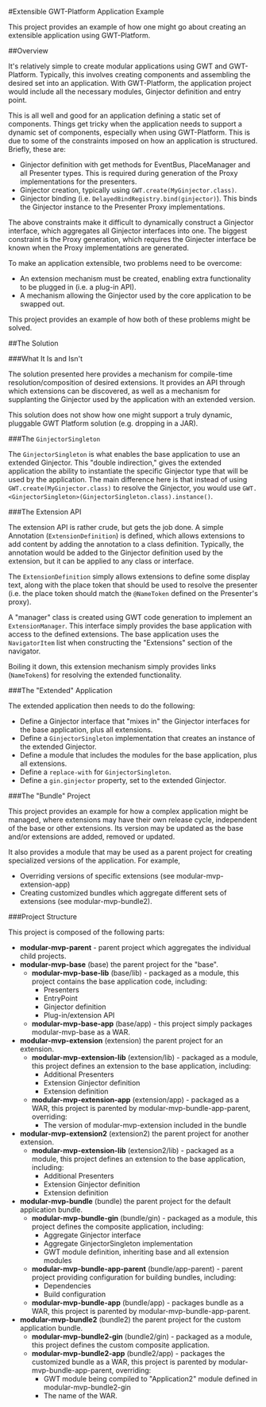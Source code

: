 #Extensible GWT-Platform Application Example

This project provides an example of how one might go about creating an
extensible application using GWT-Platform.

##Overview

It's relatively simple to create modular applications using GWT and GWT-Platform.  Typically,
this involves creating components and assembling the desired set into an application.  With GWT-Platform, the
application project would include all the necessary modules, Ginjector definition and entry point.

This is all well and good for an application defining a static set of components.  Things get tricky
when the application needs to support a dynamic set of components, especially when using GWT-Platform.
This is due to some of the constraints imposed on how an application is structured.  Briefly, these are:

* Ginjector definition with get methods for EventBus, PlaceManager and all Presenter types.
  This is required during generation of the Proxy implementations for the presenters.
* Ginjector creation, typically using `GWT.create(MyGinjector.class)`.
* Ginjector binding (i.e. `DelayedBindRegistry.bind(ginjector)`).  This binds the Ginjector
  instance to the Presenter Proxy implementations.

The above constraints make it difficult to dynamically construct a Ginjector interface, which
aggregates all Ginjector interfaces into one.  The biggest constraint is the Proxy generation,
which requires the Ginjecter interface be known when the Proxy implementations are generated.

To make an application extensible, two problems need to be overcome:

* An extension mechanism must be created, enabling extra functionality to be plugged in (i.e. a plug-in API).
* A mechanism allowing the Ginjector used by the core application to be swapped out.

This project provides an example of how both of these problems might be solved.

##The Solution

###What It Is and Isn't

The solution presented here provides a mechanism for compile-time resolution/composition of
desired extensions.  It provides an API through which extensions can be discovered, as
well as a mechanism for supplanting the Ginjector used by the application with an extended
version.  

This solution does not show how one might support a truly dynamic, pluggable GWT Platform
solution (e.g. dropping in a JAR).

###The `GinjectorSingleton`

The `GinjectorSingleton` is what enables the base application to use an extended Ginjector.  This "double indirection,"
gives the extended application the ability to instantiate the specific Ginjector type that will be used
by the application.  The main difference here is that instead of using `GWT.create(MyGinjector.class)` to
resolve the Ginjector, you would use `GWT.<GinjectorSingleton>(GinjectorSingleton.class).instance()`.

###The Extension API

The extension API is rather crude, but gets the job done.  A simple Annotation (`ExtensionDefinition`) is defined, which
allows extensions to add content by adding the annotation to a class definition.  Typically,
the annotation would be added to the Ginjector definition used by the extension, but it can
be applied to any class or interface.

The `ExtensionDefinition` simply allows extensions to define some display text, along with the
place token that should be used to resolve the presenter (i.e. the place token should match the `@NameToken` defined on
the Presenter's proxy).

A "manager" class is created using GWT code generation to implement an `ExtensionManager`.  This interface
simply provides the base application with access to the defined extensions.  The base application uses
the `NavigatorItem` list when constructing the "Extensions" section of the navigator.

Boiling it down, this extension mechanism simply provides links (`NameToken`s) for resolving the extended
functionality.

###The "Extended" Application

The extended application then needs to do the following:

* Define a Ginjector interface that "mixes in" the Ginjector interfaces for the base application, plus all extensions.
* Define a `GinjectorSingleton` implementation that creates an instance of the extended Ginjector.
* Define a module that includes the modules for the base application, plus all extensions.
* Define a `replace-with` for `GinjectorSingleton`.
* Define a `gin.ginjector` property, set to the extended Ginjector.

###The "Bundle" Project

This project provides an example for how a complex application might be managed, where extensions may
have their own release cycle, independent of the base or other extensions.  Its version may be updated
as the base and/or extensions are added, removed or updated.

It also provides a module that may be used as a parent project for creating specialized versions
of the application.  For example,

* Overriding versions of specific extensions (see modular-mvp-extension-app)
* Creating customized bundles which aggregate different sets of extensions (see modular-mvp-bundle2).

###Project Structure

This project is composed of the following parts:

* **modular-mvp-parent** - parent project which aggregates the individual child projects.
* **modular-mvp-base** (base) the parent project for the "base".
  * **modular-mvp-base-lib** (base/lib) - packaged as a module, this project contains the base application code, including:
     * Presenters
     * EntryPoint
     * Ginjector definition
     * Plug-in/extension API
  * **modular-mvp-base-app** (base/app) - this project simply packages modular-mvp-base as a WAR. 
* **modular-mvp-extension** (extension) the parent project for an extension.
  * **modular-mvp-extension-lib** (extension/lib) - packaged as a module, this project defines an extension to the base application, including:
     * Additional Presenters
     * Extension Ginjector definition
     * Extension definition
  * **modular-mvp-extension-app** (extension/app) - packaged as a WAR, this project is parented by modular-mvp-bundle-app-parent, overriding:
     * The version of modular-mvp-extension included in the bundle
* **modular-mvp-extension2** (extension2) the parent project for another extension.
  * **modular-mvp-extension-lib** (extension2/lib) - packaged as a module, this project defines an extension to the base application, including:
     * Additional Presenters
     * Extension Ginjector definition
     * Extension definition
* **modular-mvp-bundle** (bundle) the parent project for the default application bundle.
  * **modular-mvp-bundle-gin** (bundle/gin) - packaged as a module, this project defines the composite application, including:
     * Aggregate Ginjector interface
     * Aggregate GinjectorSingleton implementation
     * GWT module definition, inheriting base and all extension modules
  * **modular-mvp-bundle-app-parent** (bundle/app-parent) - parent project providing configuration for building bundles, including:
     * Dependencies
     * Build configuration
  * **modular-mvp-bundle-app** (bundle/app) - packages bundle as a WAR, this project is parented by modular-mvp-bundle-app-parent.
* **modular-mvp-bundle2** (bundle2) the parent project for the custom application bundle.
  * **modular-mvp-bundle2-gin** (bundle2/gin) - packaged as a module, this project defines the custom composite application.
  * **modular-mvp-bundle2-app** (bundle2/app) - packages the customized bundle as a WAR, this project is parented by modular-mvp-bundle-app-parent, overriding:
     * GWT module being compiled to "Application2" module defined in modular-mvp-bundle2-gin
     * The name of the WAR.


